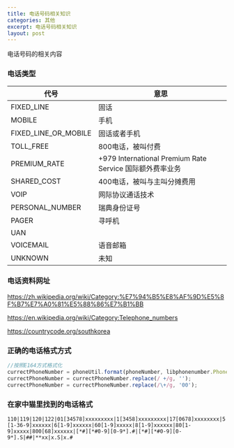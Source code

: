 ```yaml
---
title: 电话号码相关知识
categories: 其他
excerpt: 电话号码相关知识
layout: post
---
```


电话号码的相关内容

<!-- more -->
### 电话类型

代号      |意思
----|----
FIXED_LINE|固话
MOBILE    |手机
FIXED_LINE_OR_MOBILE|固话或者手机
TOLL_FREE|800电话，被叫付费
PREMIUM_RATE|+979 International Premium Rate Service 国际额外费率业务
SHARED_COST|400电话，被叫与主叫分摊费用
VOIP|网际协议通话技术
PERSONAL_NUMBER|瑞典身份证号
PAGER|寻呼机
UAN|
VOICEMAIL|语音邮箱
UNKNOWN|未知

### 电话资料网址
https://zh.wikipedia.org/wiki/Category:%E7%94%B5%E8%AF%9D%E5%8F%B7%E7%A0%81%E5%88%86%E7%B1%BB

https://en.wikipedia.org/wiki/Category:Telephone_numbers

https://countrycode.org/southkorea


### 正确的电话格式方式
```javascript
//按照E164方式格式化
currectPhoneNumber = phoneUtil.format(phoneNumber, libphonenumber.PhoneNumberFormat.E164);
currectPhoneNumber = currectPhoneNumber.replace(/ +/g, '');
currectPhoneNumber = currectPhoneNumber.replace(/\+/g, '00');
```

### 在家中猫里找到的电话格式
`110|119|120|122|01[34578]xxxxxxxxx|1[3458]xxxxxxxxx|17[0678]xxxxxxxx|5[1-36-9]xxxxxx|6[1-9]xxxxxx|60[1-9]xxxxx|8[1-9]xxxxxx|80[1-9]xxxxx|800[68]xxxxxx|[*#][*#0-9][0-9*].#|[*#][*#0-9][0-9*].S|##|**xx|x.S|x.#`



